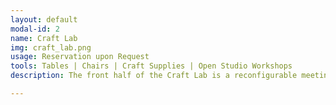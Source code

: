```yaml
---
layout: default
modal-id: 2
name: Craft Lab
img: craft_lab.png
usage: Reservation upon Request
tools: Tables | Chairs | Craft Supplies | Open Studio Workshops
description: The front half of the Craft Lab is a reconfigurable meeting space, studio and general art and craft area. This half is open for Kenton’s Third Thursdays displaying projects from our members. The back half of the Craft lab serves as a staging area and temporary storage for projects. The back half also includes an enclosed, well ventilated room for painting and other high <a href="http://en.wikipedia.org/wiki/Volatile_organic_compound">VOC</a> projects.

---
```


